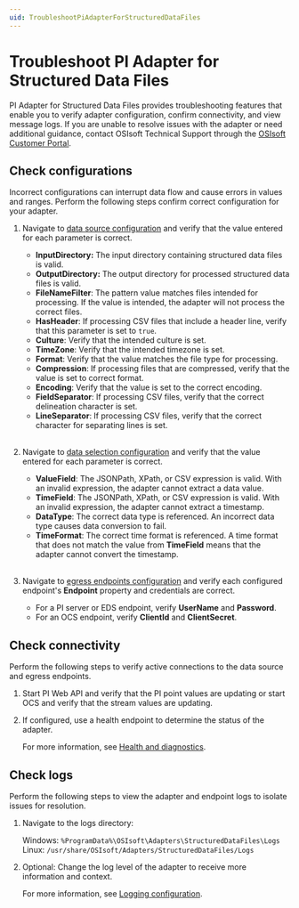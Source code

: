 ```yaml
---
uid: TroubleshootPiAdapterForStructuredDataFiles
---
```


# Troubleshoot PI Adapter for Structured Data Files

PI Adapter for Structured Data Files provides troubleshooting features that enable you to verify adapter configuration, confirm connectivity, and view message logs. If you are unable to resolve issues with the adapter or need additional guidance, contact OSIsoft Technical Support through the [OSIsoft Customer Portal](https://my.osisoft.com/).

## Check configurations

Incorrect configurations can interrupt data flow and cause errors in values and ranges. Perform the following steps confirm correct configuration for your adapter.

1. Navigate to [data source configuration](xref:PIAdapterForSDFDataSourceConfiguration) and verify that the value entered for each parameter is correct.

    * **InputDirectory:** The input directory containing structured data files is valid.
    * **OutputDirectory:** The output directory for processed structured data files is valid.
    * **FileNameFilter**: The pattern value matches files intended for processing. If the value is intended, the adapter will not process the correct files.
    * **HasHeader**: If processing CSV files that include a header line, verify that this parameter is set to `true`.
    * **Culture**: Verify that the intended culture is set.
    * **TimeZone**: Verify that the intended timezone is set.
    * **Format**: Verify that the value matches the file type for processing.
    * **Compression**: If processing files that are compressed, verify that the value is set to correct format.
    * **Encoding**: Verify that the value is set to the correct encoding.
    * **FieldSeparator**: If processing CSV files, verify that the correct delineation character is set.
    * **LineSeparator**: If processing CSV files, verify that the correct character for separating lines is set.<br><br>

2. Navigate to [data selection configuration](xref:PIAdapterForSDFDataSelectionConfiguration) and verify that the value entered for each parameter is correct.

    * **ValueField**: The JSONPath, XPath, or CSV expression is valid. With an invalid expression, the adapter cannot extract a data value.
    * **TimeField**: The JSONPath, XPath, or CSV expression is valid. With an invalid expression, the adapter cannot extract a timestamp.
    * **DataType**: The correct data type is referenced. An incorrect data type causes data conversion to fail.
    * **TimeFormat**: The correct time format is referenced. A time format that does not match the value from **TimeField** means that the adapter cannot convert the timestamp.<br/><br/>

3. Navigate to [egress endpoints configuration](xref:EgressEndpointsConfiguration) and verify each configured endpoint's **Endpoint** property and credentials are correct.

    * For a PI server or EDS endpoint, verify **UserName** and **Password**.
    * For an OCS endpoint, verify **ClientId** and **ClientSecret**.

## Check connectivity

Perform the following steps to verify active connections to the data source and egress endpoints.

1. Start PI Web API and verify that the PI point values are  updating or start OCS and verify that the stream values are updating.

2. If configured, use a health endpoint to determine the status of the adapter.

    For more information, see [Health and diagnostics](xref:HealthAndDiagnostics).

## Check logs

Perform the following steps to view the adapter and endpoint logs to isolate issues for resolution.

1. Navigate to the logs directory:

    Windows: `%ProgramData%\OSIsoft\Adapters\StructuredDataFiles\Logs`
    Linux: `/usr/share/OSIsoft/Adapters/StructuredDataFiles/Logs`

2. Optional: Change the log level of the adapter to receive more information and context.

    For more information, see [Logging configuration](xref:LoggingConfiguration).
